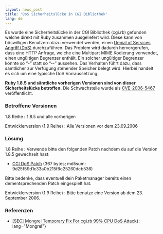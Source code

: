 ```yaml
---
layout: news_post
title: "DoS Sicherheitslücke in CGI Bibliothek"
lang: de
---
```


Es wurde eine Sicherheitslücke in der CGI Bibliothek (cgi.rb) gefunden
welche direkt mit Ruby zusammen ausgeliefert wird. Diese kann von
böswilligen Benutzern dazu verwendet werden, einen [Denial of Services
Angriff (DoS)][1] durchzuführen. Das Problem wird dadurch hervorgerufen,
dass eine HTTP Anfrage, welche eine Multipart MIME Kodierung verwendet,
einen ungültigen Begrenzer enthält. Ein solcher ungültiger Begrenzer
könnte so “-” statt so “--” aussehen. Das Verhalten führt dazu, dass
sämtlicher zur Verfügung stehender Speicher belegt wird. Hierbei handelt
es sich um eine typische DoS Vorraussetzung.

**Ruby 1.8.5 und sämtliche vorherigen Versionen sind von dieser
Sicherheitslücke betroffen.** Die Schwachstelle wurde als
[CVE-2006-5467][2] veröffentlicht.

### Betroffene Versionen

1.8 Reihe
: 1\.8.5 und alle vorherigen

Entwicklerversion (1.9 Reihe)
: Alle Versionen vor dem 23.09.2006

### Lösung

1.8 Reihe
: Verwende bitte den folgenden Patch nachdem du auf die Version 1.8.5
  gewechselt hast:
  * [CGI DoS Patch][3] (367 bytes; md5sum:
    9d25f59d1c33a0b215f6c25260dcb536)
  
  Bitte bedenke, dass eventuell dein Paketmanager bereits einen
  dementsprechenden Patch eingespielt hat.

Entwicklerversion (1.9 Reihe)
: Bitte benutze eine Version ab dem 23. September 2006.

### Referenzen

* [ \[SEC\] Mongrel Temporary Fix For cgi.rb 99% CPU DoS Attack][4]{:
  lang="Mongrel"}



[1]: http://de.wikipedia.org/wiki/Denial_of_Service 
[2]: http://cve.mitre.org/cgi-bin/cvename.cgi?name=CVE-2006-5467 
[3]: http://ftp.ruby-lang.org/pub/ruby/1.8/ruby-1.8.5-cgi-dos-1.patch 
[4]: http://rubyforge.org/pipermail/mongrel-users/2006-October/001946.html 
